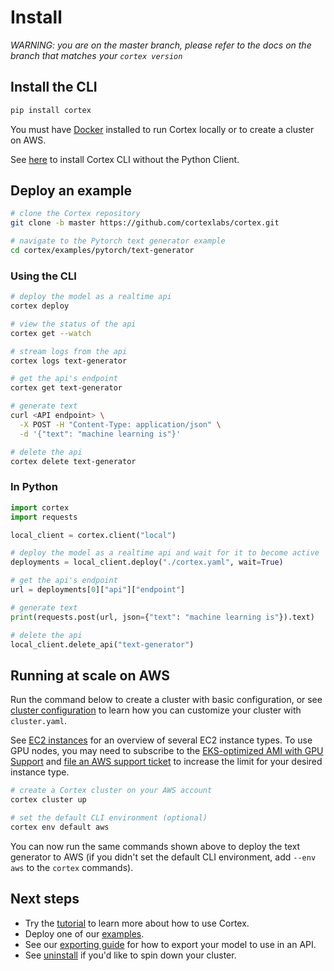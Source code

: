 # Install

_WARNING: you are on the master branch, please refer to the docs on the branch that matches your `cortex version`_

## Install the CLI

<!-- CORTEX_VERSION_MINOR -->
```bash
pip install cortex
```

You must have [Docker](https://docs.docker.com/install) installed to run Cortex locally or to create a cluster on AWS.

See [here](../miscellaneous/cli.md#install-cortex-cli-without-python-client) to install Cortex CLI without the Python Client.

## Deploy an example

<!-- CORTEX_VERSION_MINOR -->
```bash
# clone the Cortex repository
git clone -b master https://github.com/cortexlabs/cortex.git

# navigate to the Pytorch text generator example
cd cortex/examples/pytorch/text-generator
```

### Using the CLI

```bash
# deploy the model as a realtime api
cortex deploy

# view the status of the api
cortex get --watch

# stream logs from the api
cortex logs text-generator

# get the api's endpoint
cortex get text-generator

# generate text
curl <API endpoint> \
  -X POST -H "Content-Type: application/json" \
  -d '{"text": "machine learning is"}'

# delete the api
cortex delete text-generator
```

### In Python

```python
import cortex
import requests

local_client = cortex.client("local")

# deploy the model as a realtime api and wait for it to become active
deployments = local_client.deploy("./cortex.yaml", wait=True)

# get the api's endpoint
url = deployments[0]["api"]["endpoint"]

# generate text
print(requests.post(url, json={"text": "machine learning is"}).text)

# delete the api
local_client.delete_api("text-generator")
```

## Running at scale on AWS

Run the command below to create a cluster with basic configuration, or see [cluster configuration](config.md) to learn how you can customize your cluster with `cluster.yaml`.

See [EC2 instances](ec2-instances.md) for an overview of several EC2 instance types. To use GPU nodes, you may need to subscribe to the [EKS-optimized AMI with GPU Support](https://aws.amazon.com/marketplace/pp/B07GRHFXGM) and [file an AWS support ticket](https://console.aws.amazon.com/support/cases#/create?issueType=service-limit-increase&limitType=ec2-instances) to increase the limit for your desired instance type.

```bash
# create a Cortex cluster on your AWS account
cortex cluster up

# set the default CLI environment (optional)
cortex env default aws
```

You can now run the same commands shown above to deploy the text generator to AWS (if you didn't set the default CLI environment, add `--env aws` to the `cortex` commands).

## Next steps

<!-- CORTEX_VERSION_MINOR -->
* Try the [tutorial](../../examples/pytorch/text-generator/README.md) to learn more about how to use Cortex.
* Deploy one of our [examples](https://github.com/cortexlabs/cortex/tree/master/examples).
* See our [exporting guide](../guides/exporting.md) for how to export your model to use in an API.
* See [uninstall](uninstall.md) if you'd like to spin down your cluster.
